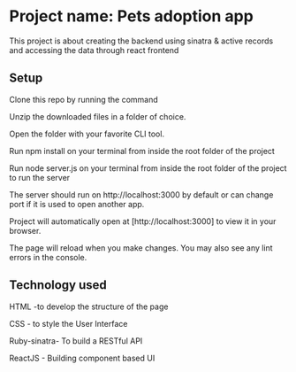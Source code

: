 # Project name: Pets adoption app
This project is about creating the backend using sinatra & active records and accessing the data through react frontend

## Setup
Clone this repo by running the command

Unzip the downloaded files in a folder of choice.

Open the folder with your favorite CLI tool.

Run npm install on your terminal from inside the root folder of the project

Run node server.js on your terminal from inside the root folder of the project to run the server

The server should run on http://localhost:3000 by default or can change port if it is used to open another app.

Project will  automatically open at 
[http://localhost:3000] to view it in your browser.

The page will reload when you make changes.
You may also see any lint errors in the console.

## Technology used

HTML -to develop the structure of the page

CSS - to style the User Interface

Ruby-sinatra- To build a RESTful API

ReactJS - Building component based UI


